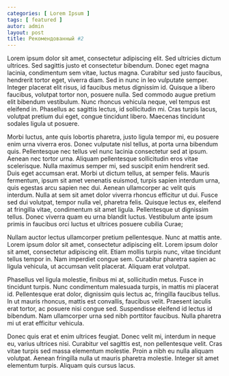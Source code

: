 ```yaml
---
categories: [ Lorem Ipsum ]
tags: [ featured ]
autor: admin
layout: post
title: Рекомендованный #2
---
```


Lorem ipsum dolor sit amet, consectetur adipiscing elit. Sed ultricies dictum ultrices. Sed sagittis justo et consectetur bibendum. Donec eget magna lacinia, condimentum sem vitae, luctus magna. Curabitur sed justo faucibus, hendrerit tortor eget, viverra diam. Sed in nunc in leo vulputate semper. Integer placerat elit risus, id faucibus metus dignissim id. Quisque a libero faucibus, volutpat tortor non, posuere nulla. Sed commodo augue pretium elit bibendum vestibulum. Nunc rhoncus vehicula neque, vel tempus est eleifend in. Phasellus ac sagittis lectus, id sollicitudin mi. Cras turpis lacus, volutpat pretium dui eget, congue tincidunt libero. Maecenas tincidunt sodales ligula ut posuere.

Morbi luctus, ante quis lobortis pharetra, justo ligula tempor mi, eu posuere enim urna viverra eros. Donec vulputate nisl tellus, at porta urna bibendum quis. Pellentesque nec tellus vel nunc lacinia consectetur sed at ipsum. Aenean nec tortor urna. Aliquam pellentesque sollicitudin eros vitae scelerisque. Nulla maximus semper mi, sed suscipit enim hendrerit sed. Duis eget accumsan erat. Morbi ut dictum tellus, at semper felis. Mauris fermentum, ipsum sit amet venenatis euismod, turpis sapien interdum urna, quis egestas arcu sapien nec dui. Aenean ullamcorper ac velit quis interdum. Nulla at sem sit amet dolor viverra rhoncus efficitur ut dui. Fusce sed dui volutpat, tempor nulla vel, pharetra felis. Quisque lectus ex, eleifend at fringilla vitae, condimentum sit amet ligula. Pellentesque ut dignissim tellus. Donec viverra quam eu urna blandit luctus. Vestibulum ante ipsum primis in faucibus orci luctus et ultrices posuere cubilia Curae;

Nullam auctor lectus ullamcorper pretium pellentesque. Nunc at mattis ante. Lorem ipsum dolor sit amet, consectetur adipiscing elit. Lorem ipsum dolor sit amet, consectetur adipiscing elit. Etiam mollis turpis nunc, vitae tincidunt tellus tempor in. Nam imperdiet congue sem. Curabitur pharetra sapien ac ligula vehicula, ut accumsan velit placerat. Aliquam erat volutpat.

Phasellus vel ligula molestie, finibus mi at, sollicitudin metus. Fusce in tincidunt turpis. Nunc condimentum malesuada turpis, in mattis mi placerat id. Pellentesque erat dolor, dignissim quis lectus ac, fringilla faucibus tellus. In ut mauris rhoncus, mattis est convallis, faucibus velit. Praesent iaculis erat tortor, ac posuere nisi congue sed. Suspendisse eleifend id lectus id bibendum. Nam ullamcorper urna sed nibh porttitor faucibus. Nulla pharetra mi ut erat efficitur vehicula.

Donec quis erat et enim ultrices feugiat. Donec velit mi, interdum in neque eu, varius ultrices nisi. Curabitur vel sagittis est, non pellentesque velit. Cras vitae turpis sed massa elementum molestie. Proin a nibh eu nulla aliquam volutpat. Aenean fringilla nulla ut mauris pharetra molestie. Integer sit amet elementum turpis. Aliquam quis cursus lacus.
